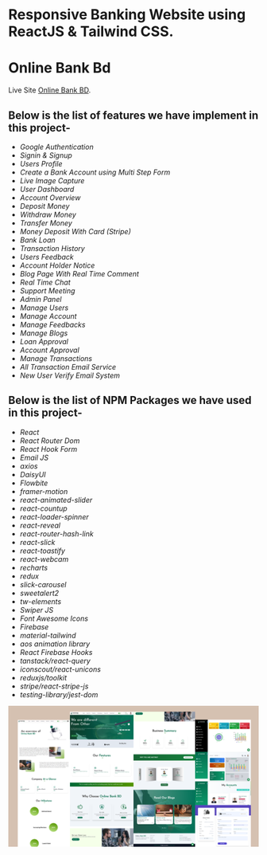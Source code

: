# Responsive Banking Website using ReactJS & Tailwind CSS.
# Online Bank Bd

Live Site [Online Bank BD](https://online-money-bd.netlify.app/).

## Below is the list of features we have implement in this project-

* _Google Authentication_
* _Signin & Signup_
* _Users Profile_
* _Create a Bank Account using Multi Step Form_
* _Live Image Capture_
* _User Dashboard_
* _Account Overview_
* _Deposit Money_
* _Withdraw Money_
* _Transfer Money_
* _Money Deposit With Card (Stripe)_
* _Bank Loan_
* _Transaction History_
* _Users Feedback_
* _Account Holder Notice_
* _Blog Page With Real Time Comment_
* _Real Time Chat_
* _Support Meeting_
* _Admin Panel_
* _Manage Users_
* _Manage Account_
* _Manage Feedbacks_
* _Manage Blogs_
* _Loan Approval_
* _Account Approval_
* _Manage Transactions_
* _All Transaction Email Service_
* _New User Verify Email System_



## Below is the list of NPM Packages we have used in this project-


* _React_
* _React Router Dom_
* _React Hook Form_
* _Email JS_
* _axios_
* _DaisyUI_
* _Flowbite_
* _framer-motion_
* _react-animated-slider_
* _react-countup_
* _react-loader-spinner_
* _react-reveal_
* _react-router-hash-link_
* _react-slick_
* _react-toastify_
* _react-webcam_
* _recharts_
* _redux_
* _slick-carousel_
* _sweetalert2_
* _tw-elements_
* _Swiper JS_
* _Font Awesome Icons_
* _Firebase_
* _material-tailwind_
* _aos animation library_
* _React Firebase Hooks_
* _tanstack/react-query_
* _iconscout/react-unicons_
* _reduxjs/toolkit_
* _stripe/react-stripe-js_
* _testing-library/jest-dom_



![](obb-preview.png)


